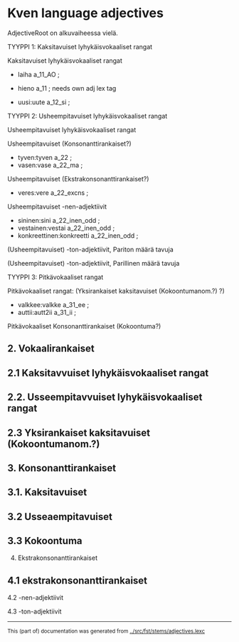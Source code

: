 # Kven language adjectives


AdjectiveRoot on alkuvaiheessa vielä.



TYYPPI 1: Kaksitavuiset lyhykäisvokaaliset rangat

Kaksitavuiset lyhykäisvokaaliset rangat
* laiha a_11_AO ; 
* hieno a_11 ;  needs own adj lex tag

* uusi:uute a_12_si ; 



TYYPPI 2: Usheempitavuiset lyhykäisvokaaliset rangat

Usheempitavuiset lyhykäisvokaaliset rangat

Usheempitavuiset (Konsonanttirankaiset?)
* tyven:tyven a_22 ; 
* vasen:vase a_22_ma ; 

Usheempitavuiset (Ekstrakonsonanttirankaiset?)
* veres:vere a_22_excns ; 

Usheempitavuiset -nen-adjektiivit
* sininen:sini a_22_inen_odd ; 
* vestainen:vestai a_22_inen_odd ; 
* konkreettinen:konkreetti a_22_inen_odd ; 

(Usheempitavuiset) -ton-adjektiivit, Pariton määrä tavuja

(Usheempitavuiset) -ton-adjektiivit, Parillinen määrä tavuja



TYYPPI 3: Pitkävokaaliset rangat

Pitkävokaaliset rangat: (Yksirankaiset kaksitavuiset (Kokoontumanom.?) ?)
* valkkee:valkke a_31_ee ; 
* auttii:autt2ii a_31_ii ; 

Pitkävokaaliset Konsonanttirankaiset (Kokoontuma?)









## 2. Vokaalirankaiset

## 2.1 Kaksitavvuiset lyhykäisvokaaliset rangat


## 2.2. Usseempitavvuiset lyhykäisvokaaliset rangat



## 2.3 Yksirankaiset kaksitavuiset (Kokoontumanom.?)



## 3. Konsonanttirankaiset

## 3.1. Kaksitavuiset



## 3.2 Usseaempitavuiset



## 3.3 Kokoontuma





4. Ekstrakonsonanttirankaiset

## 4.1 ekstrakonsonanttirankaiset



4.2 -nen-adjektiivit



4.3 -ton-adjektiivit

* * *
<small>This (part of) documentation was generated from [../src/fst/stems/adjectives.lexc](http://github.com/giellalt/lang-fkv/blob/main/../src/fst/stems/adjectives.lexc)</small>